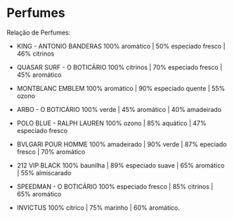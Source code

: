 # Perfumes

Relação de Perfumes:

- KING - ANTONIO BANDERAS
100% aromático | 50% especiado fresco | 46% citrinos

- QUASAR SURF -  O BOTICÁRIO
100% citrinos | 70% especiado fresco | 45% aromático

- MONTBLANC EMBLEM
100% aromático | 90% especiado quente | 55% ozono

- ARBO - O BOTICÁRIO
100% verde | 45% aromático | 40% amadeirado

- POLO BLUE - RALPH LAUREN
100% ozono | 85% aquático | 47% especiado fresco

- BVLGARI POUR HOMME
100% amadeirado | 90% verde | 87% epeciado fresco | 70% aromático

- 212 VIP BLACK
100% baunilha | 89% especiado suave | 65% aromático | 55% almiscarado

- SPEEDMAN - O BOTICÁRIO
100% especiado fresco | 85% citrinos | 65% aromático

- INVICTUS
100% cítrico | 75% marinho | 60% aromático.
